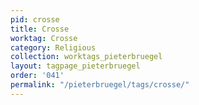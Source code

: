 ```yaml
---
pid: crosse
title: Crosse
worktag: Crosse
category: Religious
collection: worktags_pieterbruegel
layout: tagpage_pieterbruegel
order: '041'
permalink: "/pieterbruegel/tags/crosse/"
---
```

